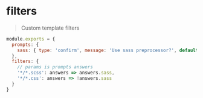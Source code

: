 # filters

> Custom template filters

```js
module.exports = {
  prompts: {
    sass: { type: 'confirm', message: 'Use sass preprocessor?', default: true }
  },
  filters: {
    // params is prompts answers
    '*/*.scss': answers => answers.sass,
    '*/*.css': answers => !answers.sass
  }
}
```
